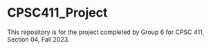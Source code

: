 # CPSC411_Project
This repository is for the project completed by Group 6 for CPSC 411, Section 04, Fall 2023.
